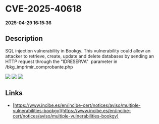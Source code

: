 # CVE-2025-40618

**2025-04-29 16:15:36**

## Description
SQL injection vulnerability in Bookgy. This vulnerability could allow an attacker to retrieve, create, update and delete databases by sending an HTTP request through the "IDRESERVA"  parameter in /bkg_imprimir_comprobante.php

![](https://img.shields.io/static/v1?label=Score&message=9.3&color=red)
![](https://img.shields.io/static/v1?label=Severity&message=CRITICAL&color=red)
![](https://img.shields.io/static/v1?label=CWE&message=SQL&color=green)

## Links
- [https://www.incibe.es/en/incibe-cert/notices/aviso/multiple-vulnerabilities-bookgy](https://www.incibe.es/en/incibe-cert/notices/aviso/multiple-vulnerabilities-bookgy)
